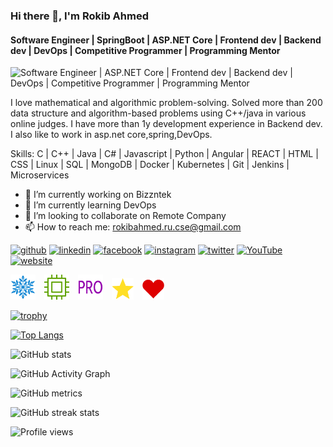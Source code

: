 ### Hi there 👋, I'm Rokib Ahmed
#### Software Engineer | SpringBoot | ASP.NET Core | Frontend dev | Backend dev | DevOps | Competitive Programmer | Programming Mentor
![Software Engineer | ASP.NET Core | Frontend dev | Backend dev | DevOps | Competitive Programmer | Programming Mentor](https://scontent.fdac14-1.fna.fbcdn.net/v/t39.30808-6/272390985_772040997522006_2492134075318198420_n.jpg?_nc_cat=104&ccb=1-7&_nc_sid=09cbfe&_nc_ohc=MrG_3O3DXEQAX8hN83J&_nc_ht=scontent.fdac14-1.fna&oh=00_AfBMgpSR2IrETn7o9G6TDFW0rF6Bby7SfWF7TaI3qsvKeA&oe=636562B5)

I love mathematical and algorithmic problem-solving. Solved more than 200 data structure and algorithm-based problems using C++/java in various online judges. I have more than 1y development experience in Backend dev. I also like to work in asp.net core,spring,DevOps.

Skills: C | C++ | Java | C# | Javascript | Python |  Angular | REACT | HTML | CSS | Linux | SQL | MongoDB | Docker | Kubernetes | Git | Jenkins | Microservices

- 🔭 I’m currently working on Bizzntek 
- 🌱 I’m currently learning DevOps 
- 👯 I’m looking to collaborate on Remote Company 
- 📫 How to reach me: rokibahmed.ru.cse@gmail.com 


[<img src='https://cdn.jsdelivr.net/npm/simple-icons@3.0.1/icons/github.svg' alt='github' height='40'>](https://github.com/Rokib-ru-cse)  [<img src='https://cdn.jsdelivr.net/npm/simple-icons@3.0.1/icons/linkedin.svg' alt='linkedin' height='40'>](https://www.linkedin.com/in/https://www.linkedin.com/in/rokib-ru-cse//)  [<img src='https://cdn.jsdelivr.net/npm/simple-icons@3.0.1/icons/facebook.svg' alt='facebook' height='40'>](https://www.facebook.com/https://www.facebook.com/rokibahmed.ru.cse/)  [<img src='https://cdn.jsdelivr.net/npm/simple-icons@3.0.1/icons/instagram.svg' alt='instagram' height='40'>](https://www.instagram.com/https://www.instagram.com/rokib_ru_cse//)  [<img src='https://cdn.jsdelivr.net/npm/simple-icons@3.0.1/icons/twitter.svg' alt='twitter' height='40'>](https://twitter.com/https://twitter.com/rokib_ru_cse)  [<img src='https://cdn.jsdelivr.net/npm/simple-icons@3.0.1/icons/youtube.svg' alt='YouTube' height='40'>](https://www.youtube.com/channel/https://www.youtube.com/channel/UC5mNOwzDyDlh2xHsDYpg1rA)  [<img src='https://cdn.jsdelivr.net/npm/simple-icons@3.0.1/icons/icloud.svg' alt='website' height='40'>](https://rokib-ru-cse.github.io/me/)  

<a href='https://archiveprogram.github.com/'><img src='https://raw.githubusercontent.com/acervenky/animated-github-badges/master/assets/acbadge.gif' width='40' height='40'></a> <a href='https://docs.github.com/en/developers'><img src='https://raw.githubusercontent.com/acervenky/animated-github-badges/master/assets/devbadge.gif' width='40' height='40'></a> <a href='https://github.com/pricing'><img src='https://raw.githubusercontent.com/acervenky/animated-github-badges/master/assets/pro.gif' width='40' height='40'></a> <a href='https://stars.github.com/'><img src='https://raw.githubusercontent.com/acervenky/animated-github-badges/master/assets/starbadge.gif' width='35' height='35'></a> <a href='https://docs.github.com/en/github/supporting-the-open-source-community-with-github-sponsors'><img src='https://raw.githubusercontent.com/acervenky/animated-github-badges/master/assets/sponsorbadge.gif' width='35' height='35'></a> 

[![trophy](https://github-profile-trophy.vercel.app/?username=Rokib-ru-cse)](https://github.com/ryo-ma/github-profile-trophy)

[![Top Langs](https://github-readme-stats.vercel.app/api/top-langs/?username=Rokib-ru-cse)](https://github.com/anuraghazra/github-readme-stats)

![GitHub stats](https://github-readme-stats.vercel.app/api?username=Rokib-ru-cse&show_icons=true)  

![GitHub Activity Graph](https://activity-graph.herokuapp.com/graph?username=Rokib-ru-cse)  

![GitHub metrics](https://metrics.lecoq.io/Rokib-ru-cse)  

![GitHub streak stats](https://github-readme-streak-stats.herokuapp.com/?user=Rokib-ru-cse)  

![Profile views](https://gpvc.arturio.dev/Rokib-ru-cse)  
